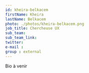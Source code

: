 ```yaml
---
id: kheira-belkacem
firstName: Kheira
lastName: Belkacem
photo: ./photos/kheira-belkacem.png
job_title: Chercheuse UX
sub_team:
sub_team_link:
twitter:
e-mail :
group : external
---
```


Bio à venir
